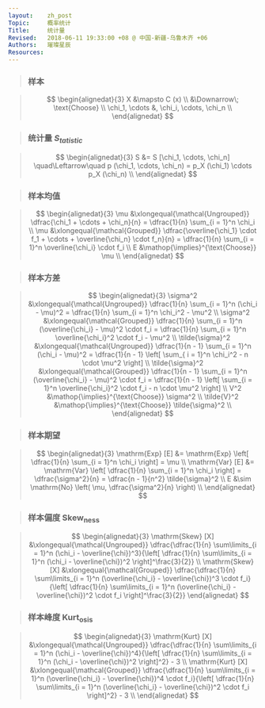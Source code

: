 ```yaml
---
layout:    zh_post
Topic:     概率统计
Title:     统计量
Revised:   2018-06-11 19:33:00 +08 @ 中国-新疆-乌鲁木齐 +06
Authors:   璀璨星辰
Resources:
---
```


> ### 样本

> $$
> \begin{alignedat}{3}
>              X &\mapsto C (x) \\
>                &\Downarrow\; \text{Choose} \\
> \chi_1, \cdots &, \chi_i, \cdots, \chi_n \\
> \end{alignedat}
> $$
>

> ### 统计量 $S_{tatistic}$

> $$
> \begin{alignedat}{3}
> S &= S [\chi_1, \cdots, \chi_n] \quad\Leftarrow\quad p (\chi_1, \cdots, \chi_n) = p_X (\chi_1) \cdots p_X (\chi_n) \\
> \end{alignedat}
> $$
>

> ### 样本均值

> $$
> \begin{alignedat}{3}
> \mu &\xlongequal{\mathcal{Ungrouped}} \dfrac{\chi_1 + \cdots + \chi_n}{n} = \dfrac{1}{n} \sum_{i = 1}^n \chi_i \\
> \mu &\xlongequal{\mathcal{Grouped}} \dfrac{\overline{\chi_1} \cdot f_1 + \cdots + \overline{\chi_n} \cdot f_n}{n} = \dfrac{1}{n} \sum_{i = 1}^n \overline{\chi_i} \cdot f_i \\
>   E &\mathop{\implies}^{\text{Choose}} \mu \\
> \end{alignedat}
> $$
>

> ### 样本方差

> $$
> \begin{alignedat}{3}
>         \sigma^2 &\xlongequal{\mathcal{Ungrouped}} \dfrac{1}{n} \sum_{i = 1}^n (\chi_i - \mu)^2 = \dfrac{1}{n} \sum_{i = 1}^n \chi_i^2 - \mu^2 \\
>         \sigma^2 &\xlongequal{\mathcal{Grouped}} \dfrac{1}{n} \sum_{i = 1}^n (\overline{\chi_i} - \mu)^2 \cdot f_i = \dfrac{1}{n} \sum_{i = 1}^n \overline{\chi_i}^2 \cdot f_i - \mu^2 \\
> \tilde{\sigma}^2 &\xlongequal{\mathcal{Ungrouped}} \dfrac{1}{n - 1} \sum_{i = 1}^n (\chi_i - \mu)^2 = \dfrac{1}{n - 1} \left[ \sum_{ i = 1}^n \chi_i^2 - n \cdot \mu^2 \right] \\
> \tilde{\sigma}^2 &\xlongequal{\mathcal{Grouped}} \dfrac{1}{n - 1} \sum_{i = 1}^n (\overline{\chi_i} - \mu)^2 \cdot f_i = \dfrac{1}{n - 1} \left[ \sum_{i = 1}^n \overline{\chi_i}^2 \cdot f_i - n \cdot \mu^2 \right] \\
>              V^2 &\mathop{\implies}^{\text{Choose}} \sigma^2 \\
>      \tilde{V}^2 &\mathop{\implies}^{\text{Choose}} \tilde{\sigma}^2 \\
> \end{alignedat}
> $$
>

> ### 样本期望

> $$
> \begin{alignedat}{3}
>   \mathrm{Exp} [E] &= \mathrm{Exp} \left[ \dfrac{1}{n} \sum_{i = 1}^n \chi_i \right] = \mu \\
>   \mathrm{Var} [E] &= \mathrm{Var} \left[ \dfrac{1}{n} \sum_{i = 1}^n \chi_i \right] = \dfrac{\sigma^2}{n} = \dfrac{n - 1}{n^2} \tilde{\sigma}^2 \\
>                  E &\sim  \mathrm{No} \left( \mu, \dfrac{\sigma^2}{n} \right) \\
> \end{alignedat}
> $$
>

> ### 样本偏度 $\mathrm{Skew_{ness}}$

> $$
> \begin{alignedat}{3}
> \mathrm{Skew} [X] &\xlongequal{\mathcal{Ungrouped}} \dfrac{\dfrac{1}{n} \sum\limits_{i = 1}^n (\chi_i - \overline{\chi})^3}{\left[ \dfrac{1}{n} \sum\limits_{i = 1}^n (\chi_i - \overline{\chi})^2 \right]^\frac{3}{2}} \\
> \mathrm{Skew} [X] &\xlongequal{\mathcal{Grouped}} \dfrac{\dfrac{1}{n} \sum\limits_{i = 1}^n (\overline{\chi_i} - \overline{\chi})^3 \cdot f_i}{\left[ \dfrac{1}{n} \sum\limits_{i = 1}^n (\overline{\chi_i} - \overline{\chi})^2 \cdot f_i \right]^\frac{3}{2}}
> \end{alignedat}
> $$
>

> ### 样本峰度 $\mathrm{Kurt_{osis}}$

> $$
> \begin{alignedat}{3}
> \mathrm{Kurt} [X] &\xlongequal{\mathcal{Ungrouped}} \dfrac{\dfrac{1}{n} \sum\limits_{i = 1}^n (\chi_i - \overline{\chi})^4}{\left[ \dfrac{1}{n} \sum\limits_{i = 1}^n (\chi_i - \overline{\chi})^2 \right]^2} - 3 \\
> \mathrm{Kurt} [X] &\xlongequal{\mathcal{Grouped}} \dfrac{\dfrac{1}{n} \sum\limits_{i = 1}^n (\overline{\chi_i} - \overline{\chi})^4 \cdot f_i}{\left[ \dfrac{1}{n} \sum\limits_{i = 1}^n (\overline{\chi_i} - \overline{\chi})^2 \cdot f_i \right]^2} - 3 \\
> \end{alignedat}
> $$
>